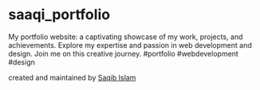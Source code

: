 # saaqi_portfolio
My portfolio website: a captivating showcase of my work, projects, and achievements. Explore my expertise and passion in web development and design. Join me on this creative journey. #portfolio #webdevelopment #design

created and maintained by [Saqib Islam](https://saqibtech.com "Saqib Islam - UI/UX Designer & Fullstack Developer.")
